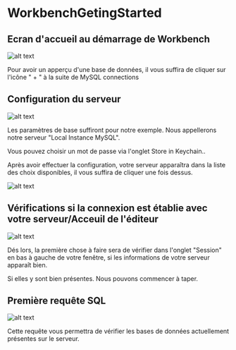 # WorkbenchGetingStarted

## Ecran d'accueil au démarrage de Workbench

![alt text](https://i.imgur.com/M0AwdgR.png "welcomeScreen")

Pour avoir un apperçu d'une base de données, il vous suffira de cliquer sur l'icône " + " à la suite de MySQL connections


## Configuration du serveur 

![alt text](https://i.imgur.com/WAV78t5.png "serverConfiguration")

Les paramètres de base suffiront pour notre exemple. Nous appellerons notre serveur "Local Instance MySQL".

Vous pouvez choisir un mot de passe via l'onglet Store in Keychain..


Après avoir effectuer la configuration, votre serveur apparaîtra dans la liste des choix disponibles, il vous suffira de cliquer une fois dessus.

![alt text](https://i.imgur.com/8bIXife.png "LaunchServer")


## Vérifications si la connexion est établie avec votre serveur/Acceuil de l'éditeur

![alt text](https://i.imgur.com/VFQuGju.png "EditorRequest")

Dés lors, la première chose à faire sera de vérifier dans l'onglet "Session" en bas à gauche de votre fenêtre, si les informations de votre serveur apparaît bien.

Si elles y sont bien présentes. Nous pouvons commencer à taper.

## Première requête SQL

![alt text](https://i.imgur.com/PhH0PYR.png "FirstRequest")

Cette requête vous permettra de vérifier les bases de données actuellement présentes sur le serveur.

